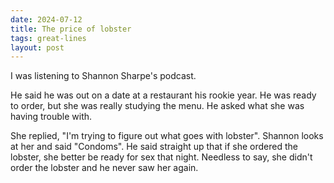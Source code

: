 ```yaml
---
date: 2024-07-12
title: The price of lobster
tags: great-lines
layout: post
---
```


I was listening to Shannon Sharpe's podcast. 

He said he was out on a date at a restaurant his rookie year. He was ready to order, but she was really studying the menu. He asked what she was having trouble with. 

She replied, "I'm trying to figure out what goes with lobster". Shannon looks at her and said "Condoms". He said straight up that if she ordered the lobster, she better be ready for sex that night. Needless to say, she didn't order the lobster and he never saw her again. 
